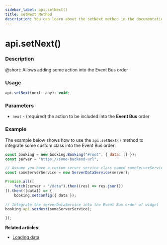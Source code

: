 ```yaml
---
sidebar_label: api.setNext()
title: setNext Method
description: You can learn about the setNext method in the documentation of the DHTMLX JavaScript Booking library. Browse developer guides and API reference, try out code examples and live demos, and download a free 30-day evaluation version of DHTMLX Booking.
---
```


# api.setNext()

### Description

@short: Allows adding some action into the Event Bus order

### Usage

~~~jsx {}
api.setNext(next: any): void;
~~~

### Parameters

- `next` - (required) the action to be included into the **Event Bus** order  

### Example

The example below shows how to use the `api.setNext()` method to integrate some custom class into the Event Bus order:

~~~jsx {12-13}
const booking = new booking.Booking("#root", { data: [] });
const server = "https://some-backend-url";

// Assume you have a custom server service class named someServerService
const someServerService = new ServerDataService(server);

Promise.all([
    fetch(server + "/data").then((res) => res.json())
]).then(([data]) => {
    booking.setConfig({ data });
    
// Integrate the serverDataService into the Event Bus order of widget
booking.api.setNext(someServerService);

});
~~~

**Related articles:**
- [Loading data](/guides/loading-data)
